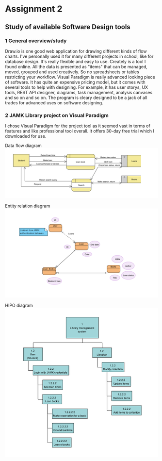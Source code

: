 # Assignment 2

## Study of available Software Design tools

### 1 General overview/study
Draw.io is one good web application for drawing different kinds of flow charts. I've personally used it for many different projects in school, like for database design. It's really flexible and easy to use.
Creately is a tool I found online. All the data is presented as "items" that can be managed, moved, grouped and used creatively. So no spreadsheets or tables restricting your workflow.
Visual Paradigm is really advanced looking piece of software. It has quite an expensive pricing model, but it comes with several tools to help with designing. For example, it has user storys, UX tools, REST API designer, diagrams, task management, analysis canvases and so on and so on. The program is cleary designed to be a jack of all trades for advanced uses on software designing. 

### 2 JAMK Library project on Visual Paradigm
I chose Visual Paradigm for the project tool as it seemed vast in terms of features and like professional tool overall. It offers 30-day free trial which I downloaded for use.

Data flow diagram
![](../resources/assignment2/dataflowdiagram.png)

Entity relation diagram
![](../resources/assignment2/ERdiagram.png)

HIPO diagram
![](../resources/assignment2/HIPOdiagram.png)